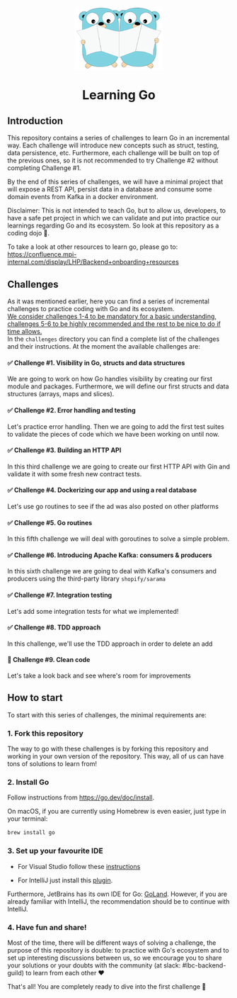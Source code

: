 <p align="center">
    <img alt="Two gophers reading something" src="img/gopher.png" width="200px" style="display: block; margin: 0 auto"/>
</p>

<h1 align="center">
  Learning Go
</h1>

## Introduction

This repository contains a series of challenges to learn Go in an incremental way. Each challenge will introduce
new concepts such as struct, testing, data persistence, etc. Furthermore, each challenge will be built on top of the
previous ones, so it is not recommended to try Challenge #2 without completing Challenge #1.

By the end of this series of challenges, we will have a minimal project that will expose a REST API, persist data in
a database and consume some domain events from Kafka in a docker environment.

Disclaimer: This is not intended to teach Go, but to allow us, developers, to have a safe pet project in which
we can validate and put into practice our learnings regarding Go and its ecosystem. So look at this repository as a
coding dojo 🥷.

To take a look at other resources to learn go, please go to: 
https://confluence.mpi-internal.com/display/LHP/Backend+onboarding+resources

## Challenges

As it was mentioned earlier, here you can find a series of incremental challenges to practice coding with Go and its
ecosystem.  
<ins>We consider challenges 1-4 to be mandatory for a basic understanding, challenges 5-6 to be highly recommended and the rest to be nice to do if time allows.</ins>  
In the `challenges` directory you can find a complete list of the challenges and their instructions. At the
moment the available challenges are:

#### ✅ Challenge #1. Visibility in Go, structs and data structures

We are going to work on how Go handles visibility by creating our first module and packages. 
Furthermore, we will define our first structs and data structures (arrays, maps and slices).

#### ✅ Challenge #2. Error handling and testing

Let's practice error handling. Then we are going to add the first test suites to validate 
the pieces of code which we have been working on until now.

#### ✅ Challenge #3. Building an HTTP API

In this third challenge we are going to create our first HTTP API with Gin and validate it with some fresh new 
contract tests.

#### ✅ Challenge #4. Dockerizing our app and using a real database

Let's use go routines to see if the ad was also posted on other platforms

#### ✅ Challenge #5. Go routines

In this fifth challenge we will deal with goroutines to solve a simple problem.

#### ✅  Challenge #6. Introducing Apache Kafka: consumers & producers

In this sixth challenge we are going to deal with Kafka's consumers and producers using the third-party library 
`shopify/sarama`

#### ✅ Challenge #7. Integration testing

Let's add some integration tests for what we implemented!

#### ✅ Challenge #8. TDD approach

In this challenge, we'll use the TDD approach in order to delete an add

#### 🎯 Challenge #9. Clean code

Let's take a look back and see where's room for improvements


## How to start

To start with this series of challenges, the minimal requirements are:

### 1. Fork this repository

The way to go with these challenges is by forking this repository and working in your own version of the repository.
This way, all of us can have tons of solutions to learn from!

### 2. Install Go

Follow instructions from https://go.dev/doc/install. 

On macOS, if you are currently using Homebrew is even easier, just type in your terminal:
```bash
brew install go
```

### 3. Set up your favourite IDE

* For Visual Studio follow these [instructions](https://learn.microsoft.com/en-us/azure/developer/go/configure-visual-studio-code)

* For IntelliJ just install this [plugin](https://plugins.jetbrains.com/plugin/9568-go?_ga=2.122569868.664457569.1681124920-637112615.1649069055&_gl=1%2A1upp818%2A_ga%2ANjM3MTEyNjE1LjE2NDkwNjkwNTU.%2A_ga_9J976DJZ68%2AMTY4MTEyNDkyMC41My4wLjE2ODExMjQ5MjAuNjAuMC4w).

Furthermore, JetBrains has its own IDE for Go: [GoLand](https://www.jetbrains.com/go/promo/). However, if you are already 
familiar with IntelliJ, the recommendation should be to continue with IntelliJ.

### 4. Have fun and share!

Most of the time, there will be different ways of solving a challenge, the purpose of this repository is double: to 
practice with Go's ecosystem and to set up interesting discussions between us, so we encourage you to share your solutions
or your doubts with the community (at slack: #lbc-backend-guild) to learn from each other ❤️

That's all! You are completely ready to dive into the first challenge 🚀
